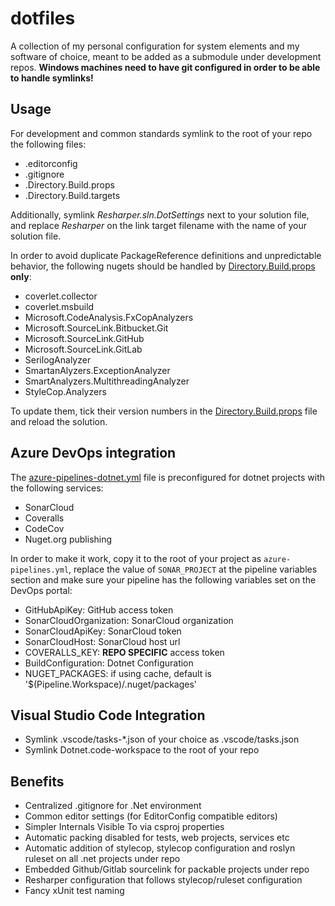 # dotfiles

A collection of my personal configuration for system elements and my software of choice, meant to be added as a submodule under development repos.
**Windows machines need to have git configured in order to be able to handle symlinks!**

## Usage

For development and common standards symlink to the root of your repo the following files:

- .editorconfig
- .gitignore
- .Directory.Build.props
- .Directory.Build.targets

Additionally, symlink _Resharper.sln.DotSettings_ next to your solution file, and replace _Resharper_ on the link target filename with the name of your solution file.

In order to avoid duplicate PackageReference definitions and unpredictable behavior, the following nugets should be handled by [Directory.Build.props][buildProps] **only**:

- coverlet.collector
- coverlet.msbuild
- Microsoft.CodeAnalysis.FxCopAnalyzers
- Microsoft.SourceLink.Bitbucket.Git
- Microsoft.SourceLink.GitHub
- Microsoft.SourceLink.GitLab
- SerilogAnalyzer
- SmartanAlyzers.ExceptionAnalyzer
- SmartAnalyzers.MultithreadingAnalyzer
- StyleCop.Analyzers

To update them, tick their version numbers in the [Directory.Build.props][buildProps] file and reload the solution.

## Azure DevOps integration

The [azure-pipelines-dotnet.yml][pipeline] file is preconfigured for dotnet projects with the following services:

- SonarCloud
- Coveralls
- CodeCov
- Nuget.org publishing

In order to make it work, copy it to the root of your project as ```azure-pipelines.yml```, replace the value of ```SONAR_PROJECT``` at the pipeline variables section and make sure your pipeline has the following variables set on the DevOps portal:

- GitHubApiKey: GitHub access token
- SonarCloudOrganization: SonarCloud organization
- SonarCloudApiKey: SonarCloud token
- SonarCloudHost: SonarCloud host url
- COVERALLS_KEY: **REPO SPECIFIC** access token
- BuildConfiguration: Dotnet Configuration
- NUGET_PACKAGES: if using cache, default is '$(Pipeline.Workspace)/.nuget/packages'

## Visual Studio Code Integration

- Symlink .vscode/tasks-*.json of your choice as .vscode/tasks.json
- Symlink Dotnet.code-workspace to the root of your repo

## Benefits

- Centralized .gitignore for .Net environment
- Common editor settings (for EditorConfig compatible editors)
- Simpler Internals Visible To via csproj properties
- Automatic packing disabled for tests, web projects, services etc
- Automatic addition of stylecop, stylecop configuration and roslyn ruleset on all .net projects under repo
- Embedded Github/Gitlab sourcelink for packable projects under repo
- Resharper configuration that follows stylecop/ruleset configuration
- Fancy xUnit test naming

[buildProps]: Directory.Build.props
[pipeline]: ci/azure-pipelines/azure-pipelines-dotnet.yml

